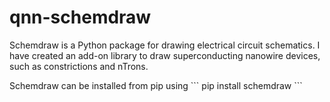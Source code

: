 # qnn-schemdraw

Schemdraw is a Python package for drawing electrical circuit schematics. I have created an add-on library to draw superconducting nanowire devices, such as constrictions and nTrons.

Schemdraw can be installed from pip using
\`\`\`
pip install schemdraw
\`\`\`
